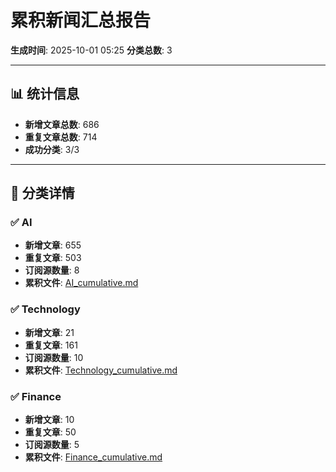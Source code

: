 # 累积新闻汇总报告

**生成时间**: 2025-10-01 05:25
**分类总数**: 3

---

## 📊 统计信息

- **新增文章总数**: 686
- **重复文章总数**: 714
- **成功分类**: 3/3

---

## 📂 分类详情

### ✅ AI
- **新增文章**: 655
- **重复文章**: 503
- **订阅源数量**: 8
- **累积文件**: [AI_cumulative.md](./AI_cumulative.md)

### ✅ Technology
- **新增文章**: 21
- **重复文章**: 161
- **订阅源数量**: 10
- **累积文件**: [Technology_cumulative.md](./Technology_cumulative.md)

### ✅ Finance
- **新增文章**: 10
- **重复文章**: 50
- **订阅源数量**: 5
- **累积文件**: [Finance_cumulative.md](./Finance_cumulative.md)
